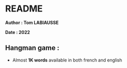 # README

**Author : Tom LABIAUSSE**

**Date : 2022**

## Hangman game :
* Almost **1K words** available in both french and english